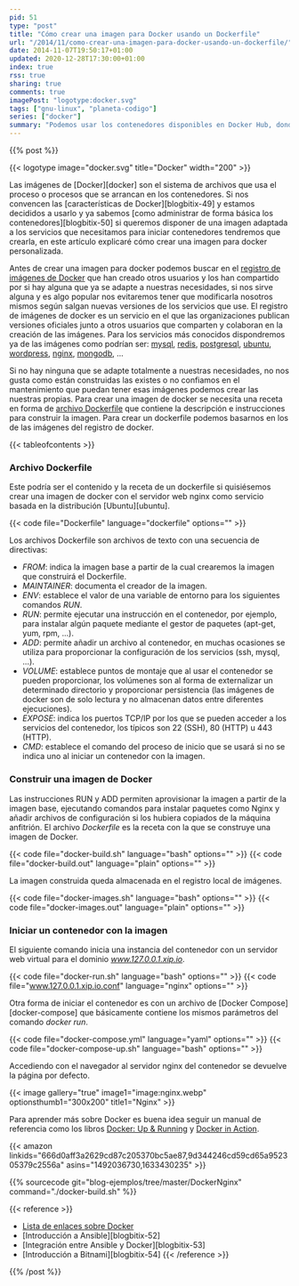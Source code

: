 ```yaml
---
pid: 51
type: "post"
title: "Cómo crear una imagen para Docker usando un Dockerfile"
url: "/2014/11/como-crear-una-imagen-para-docker-usando-un-dockerfile/"
date: 2014-11-07T19:50:17+01:00
updated: 2020-12-28T17:30:00+01:00
index: true
rss: true
sharing: true
comments: true
imagePost: "logotype:docker.svg"
tags: ["gnu-linux", "planeta-codigo"]
series: ["docker"]
summary: "Podemos usar los contenedores disponibles en Docker Hub, donde están disponibles las aplicaciones de bases de datos, servidores de aplicaciones de múltiples lenguajes, servidores web más populares y entre otras muchas herramientas. Pero también podemos definir nuestras propias imágenes personalizadas con las necesidades que tengamos. Lo que necesitamos es escribir un archivo que contenga la receta para construir la imagen del contenedor, este archivo es el Dockerfile."
---
```


{{% post %}}

{{< logotype image="docker.svg" title="Docker" width="200" >}}

Las imágenes de [Docker][docker] son el sistema de archivos que usa el proceso o procesos que se arrancan en los contenedores. Si nos convencen las [características de Docker][blogbitix-49] y estamos decididos a usarlo y ya sabemos [como administrar de forma básica los contenedores][blogbitix-50] si queremos disponer de una imagen adaptada a los servicios que necesitamos para iniciar contenedores tendremos que crearla, en este artículo explicaré cómo crear una imagen para docker personalizada.

Antes de crear una imagen para docker podemos buscar en el [registro de imágenes de Docker](https://registry.hub.docker.com/) que han creado otros usuarios y los han compartido por si hay alguna que ya se adapte a nuestras necesidades, si nos sirve alguna y es algo popular nos evitaremos tener que modificarla nosotros mismos según salgan nuevas versiones de los servicios que use. El registro de imágenes de docker es un servicio en el que las organizaciones publican versiones oficiales junto a otros usuarios que comparten y colaboran en la creación de las imágenes. Para los servicios más conocidos dispondremos ya de las imágenes como podrían ser: [mysql](https://registry.hub.docker.com/_/mysql/), [redis](https://registry.hub.docker.com/_/redis/), [postgresql](https://registry.hub.docker.com/_/postgres/), [ubuntu](https://registry.hub.docker.com/_/ubuntu/), [wordpress](https://registry.hub.docker.com/_/wordpress/), [nginx](https://registry.hub.docker.com/_/nginx/), [mongodb](https://registry.hub.docker.com/_/mongo/), ...

Si no hay ninguna que se adapte totalmente a nuestras necesidades, no nos gusta como están construidas las existes o no confiamos en el mantenimiento que puedan tener esas imágenes podemos crear las nuestras propias. Para crear una imagen de docker se necesita una receta en forma de [archivo Dockerfile](http://docs.docker.com/reference/builder/) que contiene la descripción e instrucciones para construir la imagen. Para crear un dockerfile podemos basarnos en los de las imágenes del registro de docker.

{{< tableofcontents >}}

### Archivo Dockerfile

Este podría ser el contenido y la receta de un dockerfile si quisiésemos crear una imagen de docker con el servidor web nginx como servicio basada en la distribución [Ubuntu][ubuntu].

{{< code file="Dockerfile" language="dockerfile" options="" >}}

Los archivos Dockerfile son archivos de texto con una secuencia de directivas:

* _FROM_: indica la imagen base a partir de la cual crearemos la imagen que construirá el Dockerfile.
* _MAINTAINER_: documenta el creador de la imagen.
* _ENV_: establece el valor de una variable de entorno para los siguientes comandos _RUN_.
* _RUN_: permite ejecutar una instrucción en el contenedor, por ejemplo, para instalar algún paquete mediante el gestor de paquetes (apt-get, yum, rpm, ...).
* _ADD_: permite añadir un archivo al contenedor, en muchas ocasiones se utiliza para proporcionar la configuración de los servicios (ssh, mysql, ...).
* _VOLUME_: establece puntos de montaje que al usar el contenedor se pueden proporcionar, los volúmenes son al forma de externalizar un determinado directorio y proporcionar persistencia (las imágenes de docker son de solo lectura y no almacenan datos entre diferentes ejecuciones).
* _EXPOSE_: indica los puertos TCP/IP por los que se pueden acceder a los servicios del contenedor, los típicos son 22 (SSH), 80 (HTTP) u 443 (HTTP).
* _CMD_: establece el comando del proceso de inicio que se usará si no se indica uno al iniciar un contenedor con la imagen.

### Construir una imagen de Docker

Las instrucciones RUN y ADD permiten aprovisionar la imagen a partir de la imagen base, ejecutando comandos para instalar paquetes como Nginx y añadir archivos de configuración si los hubiera copiados de la máquina anfitrión. El archivo _Dockerfile_ es la receta con la que se construye una imagen de Docker.

{{< code file="docker-build.sh" language="bash" options="" >}}
{{< code file="docker-build.out" language="plain" options="" >}}

La imagen construida queda almacenada en el registro local de imágenes.

{{< code file="docker-images.sh" language="bash" options="" >}}
{{< code file="docker-images.out" language="plain" options="" >}}

### Iniciar un contenedor con la imagen

El siguiente comando inicia una instancia del contenedor con un servidor web virtual para el dominio _www.127.0.0.1.xip.io_.

{{< code file="docker-run.sh" language="bash" options="" >}}
{{< code file="www.127.0.0.1.xip.io.conf" language="nginx" options="" >}}

Otra forma de iniciar el contenedor es con un archivo de [Docker Compose][docker-compose] que básicamente contiene los mismos parámetros del comando _docker run_.

{{< code file="docker-compose.yml" language="yaml" options="" >}}
{{< code file="docker-compose-up.sh" language="bash" options="" >}}

Accediendo con el navegador al servidor nginx del contenedor se devuelve la página por defecto.

{{< image
    gallery="true"
    image1="image:nginx.webp" optionsthumb1="300x200" title1="Nginx" >}}

Para aprender más sobre Docker es buena idea seguir un manual de referencia como los libros [Docker: Up & Running](https://amzn.to/3DgQj7G) y [Docker in Action](https://amzn.to/3pH6uEr).

{{< amazon
    linkids="666d0aff3a2629cd87c205370bc5ae87,9d344246cd59cd65a952305379c2556a"
    asins="1492036730,1633430235" >}}

{{% sourcecode git="blog-ejemplos/tree/master/DockerNginx" command="./docker-build.sh" %}}

{{< reference >}}
* [Lista de enlaces sobre Docker](http://www.nkode.io/2014/08/24/valuable-docker-links.html)
* [Introducción a Ansible][blogbitix-52]
* [Integración entre Ansible y Docker][blogbitix-53]
* [Introducción a Bitnami][blogbitix-54]
{{< /reference >}}

{{% /post %}}
